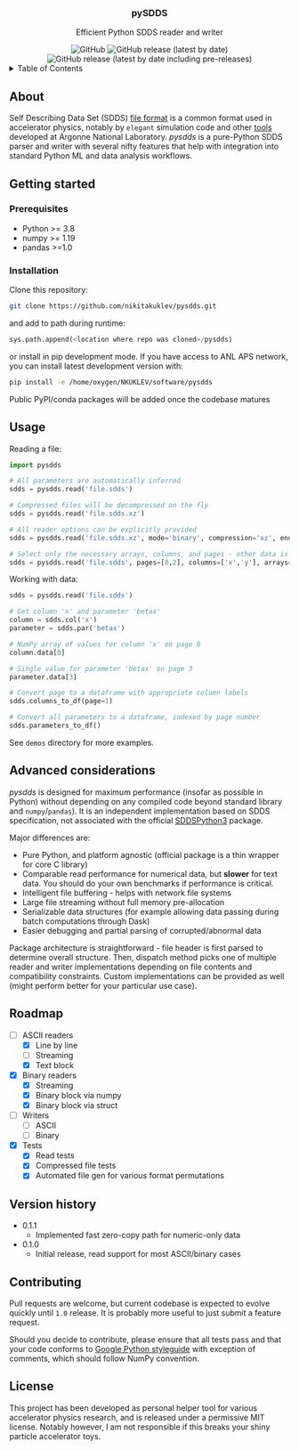 <br/>
<div align="center">
  <h3 align="center">pySDDS</h3>
  <p align="center">
    Efficient Python SDDS reader and writer
  </p>
  <img alt="GitHub" src="https://img.shields.io/github/license/nikitakuklev/pysdds">
  <img alt="GitHub release (latest by date)" src="https://img.shields.io/github/v/release/nikitakuklev/pysdds">
  <img alt="GitHub release (latest by date including pre-releases)" src="https://img.shields.io/github/v/release/nikitakuklev/pysdds?include_prereleases&label=dev%20release">
</div>

<details>
  <summary>Table of Contents</summary>
  <ol>
    <li>
      <a href="#about">About</a>
    </li>
    <li>
      <a href="#getting-started">Getting Started</a>
      <ul>
        <li><a href="#prerequisites">Prerequisites</a></li>
        <li><a href="#installation">Installation</a></li>
      </ul>
    </li>
    <li><a href="#usage">Usage</a></li>
    <li><a href="#advanced-considerations">Advanced considerations</a></li>
    <li><a href="#roadmap">Roadmap</a></li>
    <li><a href="#version-history">Version history</a></li>
    <li><a href="#contributing">Contributing</a></li>
    <li><a href="#license">License</a></li>
  </ol>
</details>

## About
Self Describing Data Set (SDDS) [file format](https://ops.aps.anl.gov/manuals/sdds/SDDS.html) is a common format used in accelerator physics, notably by `elegant` simulation code and other [tools](https://www.aps.anl.gov/Accelerator-Operations-Physics/Software) developed at Argonne National Laboratory. _pysdds_ is a pure-Python SDDS parser and writer with several nifty features that help with integration into standard Python ML and data analysis workflows.

## Getting started
### Prerequisites
* Python >= 3.8
* numpy >= 1.19
* pandas >=1.0

### Installation
Clone this repository:
```bash
git clone https://github.com/nikitakuklev/pysdds.git
```
and add to path during runtime:
```python
sys.path.append(<location where repo was cloned>/pysdds)
```
or install in pip development mode. If you have access to ANL APS network, you can install latest development version with:
```bash
pip install -e /home/oxygen/NKUKLEV/software/pysdds
```
Public PyPI/conda packages will be added once the codebase matures

## Usage
Reading a file:
```python
import pysdds

# All parameters are automatically inferred
sdds = pysdds.read('file.sdds')

# Compressed files will be decompressed on the fly
sdds = pysdds.read('file.sdds.xz')

# All reader options can be explicitly provided
sdds = pysdds.read('file.sdds.xz', mode='binary', compression='xz', endianness='little')

# Select only the necessary arrays, columns, and pages - other data is discarded without memory allocation
sdds = pysdds.read('file.sdds', pages=[0,2], columns=['x','y'], arrays=['matrix1'])
```

Working with data:
```python
sdds = pysdds.read('file.sdds')

# Get column 'x' and parameter 'betax'
column = sdds.col('x')
parameter = sdds.par('betax')

# NumPy array of values for column 'x' on page 0
column.data[0]

# Single value for parameter 'betax' on page 3
parameter.data[3]

# Convert page to a dataframe with appropriate column labels
sdds.columns_to_df(page=1)

# Convert all parameters to a dataframe, indexed by page number
sdds.parameters_to_df()
```

See `demos` directory for more examples.

## Advanced considerations
_pysdds_ is designed for maximum performance (insofar as possible in Python) without depending on any compiled code beyond standard library and `numpy`/`pandas`). It is an independent implementation based on SDDS specification, not associated with the official [SDDSPython3](https://www.aps.anl.gov/Accelerator-Operations-Physics/Software) package.

Major differences are:
- Pure Python, and platform agnostic (official package is a thin wrapper for core C library)
- Comparable read performance for numerical data, but **slower** for text data. You should do your own benchmarks if performance is critical.
- Intelligent file buffering - helps with network file systems
- Large file streaming without full memory pre-allocation
- Serializable data structures (for example allowing data passing during batch computations through Dask)
- Easier debugging and partial parsing of corrupted/abnormal data

Package architecture is straightforward - file header is first parsed to determine overall structure. Then, dispatch method picks one of multiple reader and writer implementations depending on file contents and compatibility constraints. Custom implementations can be provided as well (might perform better for your particular use case).

## Roadmap
- [ ] ASCII readers
  - [x] Line by line 
  - [ ] Streaming
  - [x] Text block
- [x] Binary readers
  - [x] Streaming
  - [x] Binary block via numpy
  - [x] Binary block via struct
- [ ] Writers
  - [ ] ASCII
  - [ ] Binary
- [x] Tests
  - [x] Read tests
  - [x] Compressed file tests
  - [x] Automated file gen for various format permutations

## Version history

* 0.1.1
  * Implemented fast zero-copy path for numeric-only data
* 0.1.0
  * Initial release, read support for most ASCII/binary cases

## Contributing

Pull requests are welcome, but current codebase is expected to evolve quickly until `1.0` release. It is probably more useful to just submit a feature request.

Should you decide to contribute, please ensure that all tests pass and that your code conforms to [Google Python styleguide](https://google.github.io/styleguide/pyguide.html#s3.8-comments-and-docstrings) with exception of comments, which should follow NumPy convention.

## License

This project has been developed as personal helper tool for various accelerator physics research, and is released under a permissive MIT license. Notably however, I am not responsible if this breaks your shiny particle accelerator toys.

[license-url]: https://github.com/nkuklev/pysdds/blob/master/LICENSE
